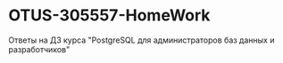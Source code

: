 # OTUS-305557-HomeWork
Ответы на ДЗ курса "PostgreSQL для администраторов баз данных и разработчиков"

